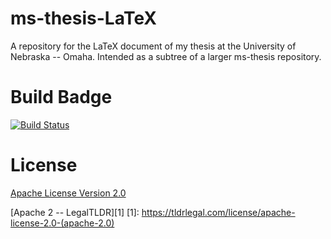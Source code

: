 # ms-thesis-LaTeX
A repository for the LaTeX document of my thesis at the University of Nebraska -- Omaha. Intended as a subtree of a larger ms-thesis repository.

# Build Badge
[![Build Status](https://travis-ci.org/RHagenson/ms-thesis-LaTeX.svg?branch=master)](https://travis-ci.org/RHagenson/ms-thesis-LaTeX)

# License
[Apache License Version 2.0](./LICENSE)

<!-- Use of implicit link to escape () characters -->
[Apache 2 -- LegalTLDR][1]
[1]: https://tldrlegal.com/license/apache-license-2.0-(apache-2.0)
